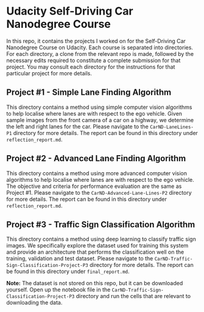 # Udacity Self-Driving Car Nanodegree Course

In this repo, it contains the projects I worked on for the Self-Driving Car Nanodegree Course on Udacity.  Each course is separated into directories.  For each directory, a clone from the relevant repo is made, followed by the necessary edits required to constitute a complete submission for that project.  You may consult each directory for the instructions for that particular project for more details.

## Project #1 - Simple Lane Finding Algorithm

This directory contains a method using simple computer vision algorithms to help localise where lanes are with respect to the ego vehicle.  Given sample images from the front camera of a car on a highway, we determine the left and right lanes for the car.  Please navigate to the `CarND-LaneLines-P1` directory for more details.  The report can be found in this directory under `reflection_report.md`.

## Project #2 - Advanced Lane Finding Algorithm

This directory contains a method using more advanced computer vision algorithms to help localise where lanes are with respect to the ego vehicle.  The objective and criteria for performance evaluation are the same as Project #1.  Please navigate to the `CarND-Advanced-Lane-Lines-P2` directory for more details.  The report can be found in this directory under `reflection_report.md`.

## Project #3 - Traffic Sign Classification Algorithm

This directory contains a method using deep learning to classify traffic sign images.  We specifically explore the dataset used for training this system and provide an architecture that performs the classification well on the training, validation and test dataset.  Please navigate to the `CarND-Traffic-Sign-Classification-Project-P3` directory for more details.  The report can be found in this directory under `final_report.md`.

**Note:**  The dataset is not stored on this repo, but it can be downloaded yourself.  Open up the notebook file in the  `CarND-Traffic-Sign-Classification-Project-P3` directory and run the cells that are relevant to downloading the data.